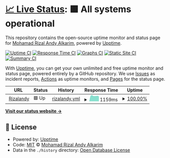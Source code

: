 # [📈 Live Status](https://rizalandyyy.github.io/server-uptime): <!--live status--> **🟩 All systems operational**

This repository contains the open-source uptime monitor and status page for [Mohamad Rizal Andy Alkarim](https://rizalandy.com/), powered by [Upptime](https://github.com/upptime/upptime).

[![Uptime CI](https://github.com/rizalandyyy/server-uptime/workflows/Uptime%20CI/badge.svg)](https://github.com/rizalandyyy/server-uptime/actions?query=workflow%3A%22Uptime+CI%22)
[![Response Time CI](https://github.com/rizalandyyy/server-uptime/workflows/Response%20Time%20CI/badge.svg)](https://github.com/rizalandyyy/server-uptime/actions?query=workflow%3A%22Response+Time+CI%22)
[![Graphs CI](https://github.com/rizalandyyy/server-uptime/workflows/Graphs%20CI/badge.svg)](https://github.com/rizalandyyy/server-uptime/actions?query=workflow%3A%22Graphs+CI%22)
[![Static Site CI](https://github.com/rizalandyyy/server-uptime/workflows/Static%20Site%20CI/badge.svg)](https://github.com/rizalandyyy/server-uptime/actions?query=workflow%3A%22Static+Site+CI%22)
[![Summary CI](https://github.com/rizalandyyy/server-uptime/workflows/Summary%20CI/badge.svg)](https://github.com/rizalandyyy/server-uptime/actions?query=workflow%3A%22Summary+CI%22)

With [Upptime](https://upptime.js.org), you can get your own unlimited and free uptime monitor and status page, powered entirely by a GitHub repository. We use [Issues](https://github.com/rizalandyyy/server-uptime/issues) as incident reports, [Actions](https://github.com/rizalandyyy/server-uptime/actions) as uptime monitors, and [Pages](https://rizalandyyy.github.io/server-uptime) for the status page.

<!--start: status pages-->
<!-- This summary is generated by Upptime (https://github.com/upptime/upptime) -->
<!-- Do not edit this manually, your changes will be overwritten -->
<!-- prettier-ignore -->
| URL | Status | History | Response Time | Uptime |
| --- | ------ | ------- | ------------- | ------ |
| <img alt="" src="https://favicons.githubusercontent.com/rizalandy.com" height="13"> [Rizalandy](https://rizalandy.com) | 🟩 Up | [rizalandy.yml](https://github.com/rizalandyyy/server-uptime/commits/HEAD/history/rizalandy.yml) | <details><summary><img alt="Response time graph" src="./graphs/rizalandy/response-time-week.png" height="20"> 1159ms</summary><br><a href="https://rizalandyyy.github.io/server-uptime/history/rizalandy"><img alt="Response time 1319" src="https://img.shields.io/endpoint?url=https%3A%2F%2Fraw.githubusercontent.com%2Frizalandyyy%2Fserver-uptime%2FHEAD%2Fapi%2Frizalandy%2Fresponse-time.json"></a><br><a href="https://rizalandyyy.github.io/server-uptime/history/rizalandy"><img alt="24-hour response time 1094" src="https://img.shields.io/endpoint?url=https%3A%2F%2Fraw.githubusercontent.com%2Frizalandyyy%2Fserver-uptime%2FHEAD%2Fapi%2Frizalandy%2Fresponse-time-day.json"></a><br><a href="https://rizalandyyy.github.io/server-uptime/history/rizalandy"><img alt="7-day response time 1159" src="https://img.shields.io/endpoint?url=https%3A%2F%2Fraw.githubusercontent.com%2Frizalandyyy%2Fserver-uptime%2FHEAD%2Fapi%2Frizalandy%2Fresponse-time-week.json"></a><br><a href="https://rizalandyyy.github.io/server-uptime/history/rizalandy"><img alt="30-day response time 1223" src="https://img.shields.io/endpoint?url=https%3A%2F%2Fraw.githubusercontent.com%2Frizalandyyy%2Fserver-uptime%2FHEAD%2Fapi%2Frizalandy%2Fresponse-time-month.json"></a><br><a href="https://rizalandyyy.github.io/server-uptime/history/rizalandy"><img alt="1-year response time 1319" src="https://img.shields.io/endpoint?url=https%3A%2F%2Fraw.githubusercontent.com%2Frizalandyyy%2Fserver-uptime%2FHEAD%2Fapi%2Frizalandy%2Fresponse-time-year.json"></a></details> | <details><summary><a href="https://rizalandyyy.github.io/server-uptime/history/rizalandy">100.00%</a></summary><a href="https://rizalandyyy.github.io/server-uptime/history/rizalandy"><img alt="All-time uptime 99.87%" src="https://img.shields.io/endpoint?url=https%3A%2F%2Fraw.githubusercontent.com%2Frizalandyyy%2Fserver-uptime%2FHEAD%2Fapi%2Frizalandy%2Fuptime.json"></a><br><a href="https://rizalandyyy.github.io/server-uptime/history/rizalandy"><img alt="24-hour uptime 100.00%" src="https://img.shields.io/endpoint?url=https%3A%2F%2Fraw.githubusercontent.com%2Frizalandyyy%2Fserver-uptime%2FHEAD%2Fapi%2Frizalandy%2Fuptime-day.json"></a><br><a href="https://rizalandyyy.github.io/server-uptime/history/rizalandy"><img alt="7-day uptime 100.00%" src="https://img.shields.io/endpoint?url=https%3A%2F%2Fraw.githubusercontent.com%2Frizalandyyy%2Fserver-uptime%2FHEAD%2Fapi%2Frizalandy%2Fuptime-week.json"></a><br><a href="https://rizalandyyy.github.io/server-uptime/history/rizalandy"><img alt="30-day uptime 99.84%" src="https://img.shields.io/endpoint?url=https%3A%2F%2Fraw.githubusercontent.com%2Frizalandyyy%2Fserver-uptime%2FHEAD%2Fapi%2Frizalandy%2Fuptime-month.json"></a><br><a href="https://rizalandyyy.github.io/server-uptime/history/rizalandy"><img alt="1-year uptime 99.87%" src="https://img.shields.io/endpoint?url=https%3A%2F%2Fraw.githubusercontent.com%2Frizalandyyy%2Fserver-uptime%2FHEAD%2Fapi%2Frizalandy%2Fuptime-year.json"></a></details>

<!--end: status pages-->

[**Visit our status website →**](https://rizalandyyy.github.io/server-uptime)

## 📄 License

- Powered by: [Upptime](https://github.com/upptime/upptime)
- Code: [MIT](./LICENSE) © [Mohamad Rizal Andy Alkarim](https://rizalandy.com/)
- Data in the `./history` directory: [Open Database License](https://opendatacommons.org/licenses/odbl/1-0/)
